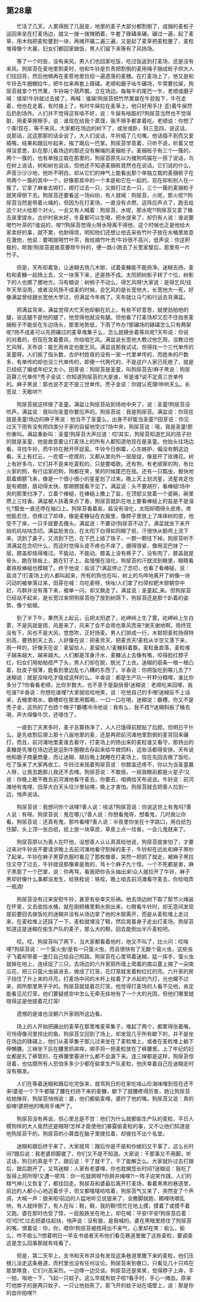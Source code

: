   

## 第28章

　　忙活了几天，人累得脱了几层皮，地里的麦子大部分都割倒了，成捆的麦桩子运回来垒在打麦场边，就又一拨一拨摊晒着，牛套了碌碡来碾。碾过一遍，起了麦草，用木档把麦粒壅到一块，再摊开碾二遍三遍，又是起了麦草把麦粒壅了，麦粒堆得像个大墓，妇女们都回家做饭，男人们留下来等有了风扬场。

　　等了一个时辰，没有来风，男人们也回家吃饭，吃过饭返到打麦场，还是没有来风。狗尿苔在麦地里割麦时，他和牛铃是负责把割倒的麦用绳子捆成桩子供大人们往回背，然后他俩再在麦茬地里捡拾一遍遗落的麦穗。在打麦场上了，他又是和牛铃去牛圈棚拉牛，把牛拉来再套上碌碡。老顺和磨子吆牛碾场，牛常要拉屎，狗尿苔就拿个竹笊篱，牛铃端个葫芦瓢，立在场边。每每牛的尾巴一乍，老顺或磨子喊：接尿!牛铃就过去接了。再喊：接屎!狗尿苔把竹笊篱接在牛屁股下，牛在走着，他也在走着，有时接上了，有时牛屎拉在麦草上，他只好用手(扌歪)着牛屎然后扔到场外。人们并不觉得这有啥不好，说：牛屎有啥脏的?狗尿苔当然也不觉得脏，用麦草擦擦手，说：谁现在给我个蒸馍，我不擦手都拿着吃。老顺说：你想了个美!现在，等不来风，大家都在场边的树下了，或坐或卧，斜三歪四，说这话，说那话，这这那那的话全说了。大人们说话，牛铃插了几句嘴，他话插不到而又爱插嘴，结果和跟后吵起来，挨了跟后一巴掌。狗尿苔学乖着，只听不说，听着又觉得没意思，趴在那儿看场边的那还没有解绳的麦捆桩子。麦捆桩子有三个一簇的，两个一簇的，也有单独立栽在那里的，狗尿苔原先以为猪狗鸡猫在一搭了说话，鸟在树上说话，树和树也说话，但他还不知道麦捆桩竟然也在说话。它们说的什么，声音沙沙沙地，他听不明白，却从它们的神气上能看出那个单独立栽的麦捆桩子在骂两个一簇的其中一个，好像那其中的一个本是和它在一起的，现在却和别人在一簇了。它拿了麻雀去掷打，掷打过去一只，又掷打过去一只，三个一簇的麦捆桩子就笑得倒下去。狗尿苔还要看这一场纠纷，有人就喊：狗尿苔，火呢，那火呢?!狗尿苔当然是带着火绳的，但因为在打麦场，一直没有点燃，这阵应声点了，跑去给这个对火给那个对火。一会又有人喊着：狗尿苔，水呢，那水呢?!狗尿苔又拿了桶去泉里提水。古炉村泉水好，冬夏都可以生喝，把水提来了，却仍有人说：谁说要喝竹叶茶的?谁说的，咹?!狗尿苔觉得火呀水呀离不得他，这个时候也正是他给大家卖好的事，就不累，也耐得烦，明知他们还想让他去采些竹叶子放在水桶里故意在激他，他说：要喝就喝竹叶茶，我给摘竹叶去!牛铃很不高兴，低声说：你这积极的，晾我!狗尿苔是故意要晾牛铃的，便一路小跑去了长宽家屋后，那里有一片竹子。

　　但是，天布却着急，让迷糊去扬几木锨，试着麦糠能不能扬净。迷糊去扬，麦粒和麦糠一起扬上去，又一块落下来，还是扬不成。太阳把树影子转了个位，树影下的人也挪了挪地方。冯有粮说：树梢子不动么，得乞风呀!大家说：是得乞风!往年天旱没雨，或者没风扬不成麦的时候，会乞风的是长宽他大，长宽他大一死，好像满盆曾经跟长宽他大学过，但满盆今年病了。天布就让马勺和行运去背满盆。

　　把满盆背来，满盆觉得大忙天他却躺在炕上，有些不好意思，就使劲拍他的腿，说这腿不是他的腿了，他觉得他就没有腿。但他看了打麦场却又忍不住指责麦捆桩子不能垒在东边场头，那里地势低，下雨了咋办?那碾场的碌碡怎么只有两架呢?扬不成麦可以先把碾过的麦草堆集子么，怎么就硬坐着等风呢?天布说：你说的对着的，但现在急着要风，你给咱乞风。满盆说长宽他大教过他乞雨，没教过他乞风呀。天布说：能乞雨肯定也能乞风。满盆说那我试试，但得找一个三代单传的圣童呀。人们扳了指头数，古炉村姓夜的没有一家一代里单传的，而姓朱的户数多，有单传的却也没三代单传的，即便一代两代的，不是这户人家已死绝了，就是已经结了婚或年纪又太小。田芽说：狗尿苔是圣童，叫狗尿苔去!麻子黑说：狗尿苔算三代单传?秃子金说：你知道狗尿苔的大是谁，爷是谁?说不定真三世单传的。麻子黑说：那也说不定不是三世单传。秃子金说：你就认死理!哄哄天么。长宽说：天敢哄?!

　　狗尿苔就这样做了圣童。满盆让狗尿苔站到场地中央了，说：圣童!狗尿苔没吭声。满盆说：我叫你圣童你要应声的。狗尿苔说：我是狗尿苔。满盆说：你现在就是圣童!场边的麻子黑说：他当不了圣童么，出身不好能当圣童?!田芽说：你见过天下雨有没有把四类分子家的自留地空过?场中央，狗尿苔说：哦，我是圣童!那你重叫。满盆重新叫：圣童!狗尿苔大声应道：哎!其实，狗尿苔知道乞风的孩子扮的就是圣童，他是故意要让打麦场上的所有人都知道他现在是圣童。他抬头往场边看，寻找牛铃，而牛铃在掀开怀捉虱，牛铃今日倒霉，心生嫉妒，偏没有朝这边看。天上有红云，一疙瘩一疙瘩的，又都从里向外一层层绽，像是开了玫瑰花。树上有好多鸟，它们并不是来吃麦粒的，只是要唱歌。还有狗，有老顺家的狗，有灶火家的狗，有行运家的狗，狗都在笑，笑的时候尾巴在摇。还有一只瓢虫，极快地扇着翅膀飞来，像是一个很小很小的星星划了过来。晚上天上划流星，流星肯定也是有翅膀，扇动得太快，那翅膀就看不见了。满盆说：头不要胡拧，看棒槌!场中央的那里扫净了，立着个棒槌，在棒槌上撒上了盐，在顶部又放着一个瓷碗，碗里燃上三炷香。满盆被人扶着来点了香，狗尿苔就趴在地上要看棒槌上的盐是不是溶化?瓢虫一直还停在袖口上。狗尿苔看着盐，盐没有溶化，太阳却晒得头皮疼。疼他能忍住，但疼过了却痒，像是麦糠钻在衣服里，像脖子里放上了痒痒树的皮，他受不了痒，一只手就要去搔头。满盆说：不要动!狗尿苔不动了。满盆就坐下来开始叽叽咕咕念叨。满盆脸发白，在太阳下白得如同糊了纸，汗很快从额颅上流下来，流到了鼻子，又流到下巴，在下巴上结了珠子，一颗一颗往下掉。狗尿苔听不清满盆在念叨什么，而这时觉得头皮不疼也不痒了，绷得很紧，像用泥巴抹了一层。膝盖却烙得难过。不能动，不能动。膝盖上没有裤子了，没有肉了，膝盖就是骨头，跪在铁板上，跪在钉子上。盐慢慢在溶化，狗尿苔的汗就流到眼里，眼睛看着铁栓棒槌也模糊了。终于他说：盐消了!满盆停止了念叨，也看了看棒槌，说：盐消了!打麦场上的人都叫起来，所有的狗也在叫，树上的鸟哗地离开了树像一块闪动的被单落过来，田芽在喊：鸟吃麦呀，快吆!人们拿了扫帚权耙木锨朝空中赶，鸟群并没有落下来，被单一闪，却又飘走了。满盆说：圣童起_来。但狗尿苔已经站不起来，是长宽过来把狗尿苔抱了放到树荫下，狗尿苔还是那个趴着的姿势，像个蛤蟆。

　　到了半下午，果然天上起云，云把太阳遮了，屹岬岭上生了雾。屹岬岭上生白雾，不是风就是雨，风是来了，风来了会不会雨也乘风而来?谢天谢地啊，雨终究没有下，风也不是大风，悠悠吹，正好扬麦。男人们排成一行，木锨把麦粒扬得特别高，要扬到天上去，人好像在说：把麦贡天，把麦贡天!麦粒从半空又落下来，雨一样的，好像天在说：麦留给人，麦留给人!麦糠斜着飘，麦粒垂直落，麦粒堆子越来越大，越来越大。人们都是浑身汗水，麦糠沾上去像有嘴，咬得脸红脖子红，妇女们用帕帕捂严了头，男人们却在脱，脱光了上衣。迷糊的筋条一根一根凸着，肚皮子很薄，能看到里边乱七八糟的东西了。半香说：你把饭吃到哪儿去了?迷糊说：就是没啥吃才瘦成这样的么。半香说：都是生产队一杆秤分粮哩，谁比你多分了?你看看老顺，比你岁数大，也不至于是副排骨!迷糊说：老顺吃来回哩，我吃谁?半香说：你想吃谁哩?大家就哈哈地笑，说：吃他自己的手哩!迷糊反不上话来，去桶里喝水，霸槽却在那里用瓢喝，一口一口在喝，迷糊说：霸槽，你又不是秃子金，这热的了也捂个帽子?霸槽冷冷地说：我有么，我不捂?!迷糊斜扳了桶去喝，声大得像牛饮，还噎住了。

　　一直到了天黑多时，麦子总算扬净了，人人已饿得前腔贴了后腔。但明日干什么，是先收割后塬上那十八亩地里的麦，还是再把前河滩地里割倒的麦背回来碾打，而且，前河滩地里麦谁去看守，打麦场上的扬出来的麦粒谁又看守，那扬出的麦糠是先堆在场边还是运到牛圈棚去存起来给牛做饲料，这些活都得安排。天布说他和磨子商量商量，而让迷糊、跟后晚上就睡在打麦场上，现在先回去做了饭吃，吃了饭来了大家再收工。牛铃过来摇着狗尿苔说：你膝盖还疼不，你以为当圣童赢人呀，让我去跪那儿我还不去哩。狗尿苔说：不敢摇，一摇我眼前都是火星子!又说：你晚上敢不敢去前河滩地看守麦去，你要去，咱俩给天布说说。牛铃说：前河滩地有鬼哩，田芽大白天头往沙里钻哩，晚上才害怕。狗尿苔就去把善人拉到一边，悄声说话。

　　狗尿苔说：我想问你个话哩?善人说：啥话?狗尿苔说：你说这世上有鬼吗?善人说：有呀。狗尿苔说：鬼在哪儿?善人说：你想看鬼呀，想看鬼，几时我让你看。狗尿苔说：还真有鬼，那咋看哩?善人说：半夜里你坐在十字路口，用白纸包住脚，头上顶一张白纸，纸上放一块草皮，草皮上点一炷香，一会儿鬼就来了。

　　狗尿苔原以为善人在吓他，没想善人认认真真给他说，狗尿苔就害怕了，才要过来对牛铃说不要请求晚上去前河滩地看守割掉的麦子，牛铃却在远处和麻子黑吵了起来。牛铃在麻子黑穿衣服时看见了那枚像章，突然一把抓了就走，被麻子黑拉住又夺了过去，牛铃就说那像章是我的，骂十个麻子九个怪，一个不死都是害，麻子黑扇了一个巴掌，说：你再骂，看我把你舌头抽出来!众人就拉开了牛铃，麻子黑却好像什么事都没发生，给铁栓说：铁栓，晚上咱去前河滩看守麦去，你给咱弄一瓶酒!

　　狗尿苔没有过来安慰牛铃，甚至有些幸灾乐祸。他去场边树下取了那节火绳装在怀里，又去收拾水桶，就在刚把桶里剩水倒出来，乜眼看牛铃时，却无意间发现提前要回去做饭吃的迷糊并没有从场边拿了他的木锨离开，而是从麦粒堆上走过来，在麦粒堆上还踩了一下，麦粒就埋没了鞋，然后晃着身子走出打麦场。狗尿苔知道这是迷糊在偷生产队的麦子，那么大的鞋，回去能倒出半斤麦粒吧。

　　哎。哎。狗尿苔叫了两下，当大家都看着他时，他又不叫了，灶火问：哎啥哩?狗尿苔说：一个萤火虫!是有一只萤火虫，而且很快有了无数个萤火虫，这些虫子飞着却带着一盏灯自己给自己照路。狗尿苔在心里骂着迷糊，猛一挥手，萤火虫就掉在地上，连续捉了三只，去场边的六升家厕所墙上爬着的南瓜蔓上摘了一朵南瓜花，把三只萤火虫装进去，做成了灯笼，花灯笼就发着粉红红的亮。六升家的房子挡住了升上来的月亮，打麦场中间的木杆上挂着了才点起的汽灯，光也耀不过来，厕所那里黑乎乎的。狗尿苔就提着花灯笼，他觉得打麦场的人看不见他，肯定能看见花灯笼，他们要疑惑空中怎么无牵无挂地有了一个大的光团，但他们哪里就晓得这是他提着花灯笼!

　　遗憾的是谁也没朝六升家厕所这边看。

　　场上的人开始把碾出的麦草在那里堆麦草集子，堆起了两个，都累得张着嘴，可怜得像河里捞出的鱼。狗尿苔又回到了场上，却发现几乎所有歇下的，并不是坐在场边的碌碡上，他们从麦草集子那儿过来坐在了麦粒堆上，或者在麦粒堆上躺下伸懒腰。三婶坐下后在腰里抓痒痒，顺手将一把麦粒放在了裤腰里。上了年纪的妇女都是扎了裤管的，在裤腰里塞进什么都不会漏下来。连三婶都是这样，狗尿苔惊讶着，也估摸所有人恐怕多多少少都在偷拿生产队麦粒，他庆幸着自己在迷糊走时没有揭发。

　　人们在等着迷糊和跟后吃完饭来，就骂狗日的在家吃啥山珍海味哩到现在还不来!婆是一个下午都猫了腰在扫扬下来的麦糠，歇下了就腰疼得厉害，她让狗尿苔给她捶背，狗尿苔悄悄说：婆，他们都偷麦哩。婆拧了他的嘴。狗尿苔又说：真的偷哩!婆把他的嘴用手堵严了。

　　狗尿苔没有再说，但心里总是不甘：他们为什么就都偷生产队的麦粒，平日人模狗样的大人竟然还是贼呀!怎样才能使他们暴露偷麦粒的事，又不让他们知道是他狗尿苔干的，狗尿苔的小算盘在脑子里拨拉着，却拨拉不出个名堂。

　　迷糊和跟后终于来了，大家就骂：跟后你是不是和你媳妇又干事了，这么长时间?跟后说：我老婆把脚崴了，你们又不是不知道。大家说：干那事又不用脚，听这话，狗日的真是干了。跟后说：干了就干了，干了能解乏么。大家就扑过去打跟后，跟后跑开了，又骂迷糊：人家有老婆哩，你也耽搁恁长时间?迷糊说：我吃了饭得上厕所呀!又遭一顿骂：你一吃就屙呀?你屙井绳哩?!一阵子说笑作践，人们的精气神儿又恢复了，都往回走。狗尿苔和婆最后离开打麦场，看着黑黑的巷道里，前边的人都小心地迈着步子，但又都嘻嘻哈哈着，狗尿苔气又来了，突然变了个声调，大喊一声：狼来啦!前边的人猛地听见说狼来了，全撒脚就跑，踢哩咣啷乱响，有人就绊倒了，有人在叫：鞋，鞋，我的鞋!慌忙在地上摸，摸着了或摸不着又跑。婆在那时也受了惊，一屁股跌坐在地上，却在喊：平安!平安!狗尿苔应着：哎!哎!忙过去把婆往起扶，悄声说：没有狼，是我喊的。婆在黑暗里捂住了狗尿苔的嘴，恨着说：你，你，嗯你!狗尿苔被捂得出不来气，心里却在笑：偷么，偷么，咋不偷么?!想着明日一早支书或者天布他们看见巷道里撤了这些麦粒，要调查这是怎么回事那就有戏看了。

　　但是，第二天早上，支书和天布并没有发现这条巷道里撒下来的麦粒，他们压根儿没走这条巷道，而村里也没有任何议论。狗尿苔来到巷口，只看见几十只鸡在那里啄食，它们兴高采烈，一边啄一边交谈。狗尿苔还是笑笑，觉得脖子上痒，手一拍，嗡地一下，飞起一只蚊子。这么早就有蚊子啦?看手时，手心一摊血。原来叮他脖子的是两只蚊子，一只让他拍死了。那飞开的蚊子站在墙壁上，说：那是你的血你拍哩?!